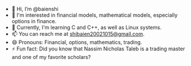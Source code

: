 - 👋 Hi, I’m @baienshi
- 👀 I'm interested in financial models, mathematical models, especially options in finance.
- 🌱 Currently, I'm learning C and C++, as well as Linux systems.
- 📫 You can reach me at shibaien20021015@gmail.com.
- 😄 Pronouns: Financial, options, mathematics, trading.
- ⚡ Fun fact: Did you know that Nassim Nicholas Taleb is a trading master and one of my favorite scholars?

<!---
baienshi/baienshi is a ✨ special ✨ repository because its `README.md` (this file) appears on your GitHub profile.
You can click the Preview link to take a look at your changes.
--->
